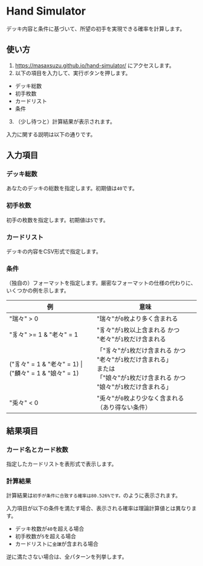 # Hand Simulator

デッキ内容と条件に基づいて、所望の初手を実現できる確率を計算します。

## 使い方

1. https://masaxsuzu.github.io/hand-simulator/ にアクセスします。
2. 以下の項目を入力して、実行ボタンを押します。

- デッキ総数
- 初手枚数
- カードリスト
- 条件

3. （少し待つと）計算結果が表示されます。

入力に関する説明は以下の通りです。

## 入力項目

### デッキ総数

あなたのデッキの総数を指定します。初期値は`40`です。

### 初手枚数

初手の枚数を指定します。初期値は`5`です。

### カードリスト

デッキの内容をCSV形式で指定します。

### 条件

（独自の）フォーマットを指定します。厳密なフォーマットの仕様の代わりに、いくつかの例を示します。

|例|意味|
|--|--|
| "瑞々" > 0 | "瑞々"が`0`枚より多く含まれる |
| "豸々" >= 1 & "老々" = 1  | "豸々"が`1`枚以上含まれる かつ "老々"が`1`枚だけ含まれる |
|("豸々" = 1 & "老々" = 1) \| ("麟々" = 1 & "娘々" = 1)  |「"豸々"が`1`枚だけ含まれる かつ "老々"が`1`枚だけ含まれる」<br>または<br>「"娘々"が`1`枚だけ含まれる かつ "娘々"が`1`枚だけ含まれる」|
| "兎々" < 0 | "兎々"が`0`枚より少なく含まれる（あり得ない条件）

## 結果項目

### カード名とカード枚数

指定したカードリストを表形式で表示します。

### 計算結果

計算結果は`初手が条件に合致する確率は80.526%です。`のように表示されます。

入力項目が以下の条件を満たす場合、表示される確率は理論計算値とは異なります。

- デッキ枚数が`40`を超える場合
- 初手枚数が`5`を超える場合
- カードリストに`金謙`が含まれる場合

逆に満たさない場合は、全パターンを列挙します。
